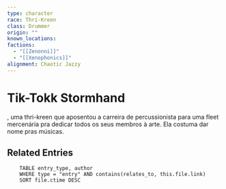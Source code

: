 ```yaml
---
type: character
race: Thri-Kreen
class: Drummer
origin: ""
known_locations: 
factions:
  - "[[Zenonni]]"
  - "[[Xenophonics]]"
alignment: Chaotic Jazzy
---
```

# Tik-Tokk Stormhand
, uma thri-kreen que aposentou a carreira de percussionista para uma fleet mercenária pra dedicar todos os seus membros à arte. Ela costuma dar nome pras músicas.

<!-- DYNAMIC:related-entries -->

## Related Entries

```dataview
    TABLE entry_type, author
    WHERE type = "entry" AND contains(relates_to, this.file.link)
    SORT file.ctime DESC
```

<!-- /DYNAMIC -->